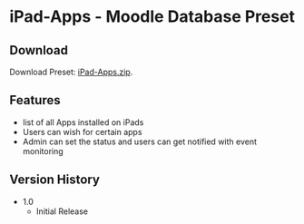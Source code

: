 # iPad-Apps - Moodle Database Preset

## Download

Download Preset: [iPad-Apps.zip](https://github.com/margomius/moodle-datenbanken-vorlagen/raw/main/iPad-Apps/iPad-Apps.zip).

## Features

* list of all Apps installed on iPads
* Users can wish for certain apps
* Admin can set the status and users can get notified with event monitoring

## Version History

* 1.0
    * Initial Release
